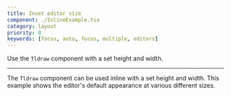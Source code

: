 ```yaml
---
title: Inset editor size
component: ./InlineExample.tsx
category: layout
priority: 0
keywords: [focus, auto, focus, multiple, editors]
---
```


Use the `Tldraw` component with a set height and width.

---

The `Tldraw` component can be used inline with a set height and width.
This example shows the editor's default appearance at various different sizes.
